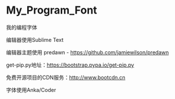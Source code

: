 # My_Program_Font
我的编程字体

编辑器使用Sublime Text

编辑器主题使用 predawn - https://github.com/jamiewilson/predawn

get-pip.py地址：https://bootstrap.pypa.io/get-pip.py

免费开源项目的CDN服务：http://www.bootcdn.cn

字体使用Anka/Coder

